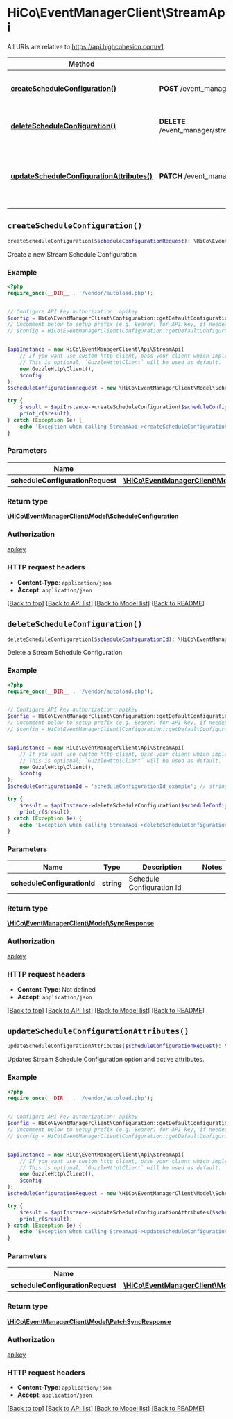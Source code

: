# HiCo\EventManagerClient\StreamApi

All URIs are relative to https://api.highcohesion.com/v1.

Method | HTTP request | Description
------------- | ------------- | -------------
[**createScheduleConfiguration()**](StreamApi.md#createScheduleConfiguration) | **POST** /event_manager/stream/schedule_configuration | Create a new Stream Schedule Configuration
[**deleteScheduleConfiguration()**](StreamApi.md#deleteScheduleConfiguration) | **DELETE** /event_manager/stream/schedule_configuration/{schedule_configuration_id} | Delete a Stream Schedule Configuration
[**updateScheduleConfigurationAttributes()**](StreamApi.md#updateScheduleConfigurationAttributes) | **PATCH** /event_manager/stream/schedule_configuration | Updates Stream Schedule Configuration option and active attributes.


## `createScheduleConfiguration()`

```php
createScheduleConfiguration($scheduleConfigurationRequest): \HiCo\EventManagerClient\Model\ScheduleConfiguration
```

Create a new Stream Schedule Configuration

### Example

```php
<?php
require_once(__DIR__ . '/vendor/autoload.php');


// Configure API key authorization: apikey
$config = HiCo\EventManagerClient\Configuration::getDefaultConfiguration()->setApiKey('apikey', 'YOUR_API_KEY');
// Uncomment below to setup prefix (e.g. Bearer) for API key, if needed
// $config = HiCo\EventManagerClient\Configuration::getDefaultConfiguration()->setApiKeyPrefix('apikey', 'Bearer');


$apiInstance = new HiCo\EventManagerClient\Api\StreamApi(
    // If you want use custom http client, pass your client which implements `GuzzleHttp\ClientInterface`.
    // This is optional, `GuzzleHttp\Client` will be used as default.
    new GuzzleHttp\Client(),
    $config
);
$scheduleConfigurationRequest = new \HiCo\EventManagerClient\Model\ScheduleConfigurationRequest(); // \HiCo\EventManagerClient\Model\ScheduleConfigurationRequest

try {
    $result = $apiInstance->createScheduleConfiguration($scheduleConfigurationRequest);
    print_r($result);
} catch (Exception $e) {
    echo 'Exception when calling StreamApi->createScheduleConfiguration: ', $e->getMessage(), PHP_EOL;
}
```

### Parameters

Name | Type | Description  | Notes
------------- | ------------- | ------------- | -------------
 **scheduleConfigurationRequest** | [**\HiCo\EventManagerClient\Model\ScheduleConfigurationRequest**](../Model/ScheduleConfigurationRequest.md)|  | [optional]

### Return type

[**\HiCo\EventManagerClient\Model\ScheduleConfiguration**](../Model/ScheduleConfiguration.md)

### Authorization

[apikey](../../README.md#apikey)

### HTTP request headers

- **Content-Type**: `application/json`
- **Accept**: `application/json`

[[Back to top]](#) [[Back to API list]](../../README.md#endpoints)
[[Back to Model list]](../../README.md#models)
[[Back to README]](../../README.md)

## `deleteScheduleConfiguration()`

```php
deleteScheduleConfiguration($scheduleConfigurationId): \HiCo\EventManagerClient\Model\SyncResponse
```

Delete a Stream Schedule Configuration

### Example

```php
<?php
require_once(__DIR__ . '/vendor/autoload.php');


// Configure API key authorization: apikey
$config = HiCo\EventManagerClient\Configuration::getDefaultConfiguration()->setApiKey('apikey', 'YOUR_API_KEY');
// Uncomment below to setup prefix (e.g. Bearer) for API key, if needed
// $config = HiCo\EventManagerClient\Configuration::getDefaultConfiguration()->setApiKeyPrefix('apikey', 'Bearer');


$apiInstance = new HiCo\EventManagerClient\Api\StreamApi(
    // If you want use custom http client, pass your client which implements `GuzzleHttp\ClientInterface`.
    // This is optional, `GuzzleHttp\Client` will be used as default.
    new GuzzleHttp\Client(),
    $config
);
$scheduleConfigurationId = 'scheduleConfigurationId_example'; // string | Schedule Configuration Id

try {
    $result = $apiInstance->deleteScheduleConfiguration($scheduleConfigurationId);
    print_r($result);
} catch (Exception $e) {
    echo 'Exception when calling StreamApi->deleteScheduleConfiguration: ', $e->getMessage(), PHP_EOL;
}
```

### Parameters

Name | Type | Description  | Notes
------------- | ------------- | ------------- | -------------
 **scheduleConfigurationId** | **string**| Schedule Configuration Id |

### Return type

[**\HiCo\EventManagerClient\Model\SyncResponse**](../Model/SyncResponse.md)

### Authorization

[apikey](../../README.md#apikey)

### HTTP request headers

- **Content-Type**: Not defined
- **Accept**: `application/json`

[[Back to top]](#) [[Back to API list]](../../README.md#endpoints)
[[Back to Model list]](../../README.md#models)
[[Back to README]](../../README.md)

## `updateScheduleConfigurationAttributes()`

```php
updateScheduleConfigurationAttributes($scheduleConfigurationRequest): \HiCo\EventManagerClient\Model\PatchSyncResponse
```

Updates Stream Schedule Configuration option and active attributes.

### Example

```php
<?php
require_once(__DIR__ . '/vendor/autoload.php');


// Configure API key authorization: apikey
$config = HiCo\EventManagerClient\Configuration::getDefaultConfiguration()->setApiKey('apikey', 'YOUR_API_KEY');
// Uncomment below to setup prefix (e.g. Bearer) for API key, if needed
// $config = HiCo\EventManagerClient\Configuration::getDefaultConfiguration()->setApiKeyPrefix('apikey', 'Bearer');


$apiInstance = new HiCo\EventManagerClient\Api\StreamApi(
    // If you want use custom http client, pass your client which implements `GuzzleHttp\ClientInterface`.
    // This is optional, `GuzzleHttp\Client` will be used as default.
    new GuzzleHttp\Client(),
    $config
);
$scheduleConfigurationRequest = new \HiCo\EventManagerClient\Model\ScheduleConfigurationRequest(); // \HiCo\EventManagerClient\Model\ScheduleConfigurationRequest

try {
    $result = $apiInstance->updateScheduleConfigurationAttributes($scheduleConfigurationRequest);
    print_r($result);
} catch (Exception $e) {
    echo 'Exception when calling StreamApi->updateScheduleConfigurationAttributes: ', $e->getMessage(), PHP_EOL;
}
```

### Parameters

Name | Type | Description  | Notes
------------- | ------------- | ------------- | -------------
 **scheduleConfigurationRequest** | [**\HiCo\EventManagerClient\Model\ScheduleConfigurationRequest**](../Model/ScheduleConfigurationRequest.md)|  | [optional]

### Return type

[**\HiCo\EventManagerClient\Model\PatchSyncResponse**](../Model/PatchSyncResponse.md)

### Authorization

[apikey](../../README.md#apikey)

### HTTP request headers

- **Content-Type**: `application/json`
- **Accept**: `application/json`

[[Back to top]](#) [[Back to API list]](../../README.md#endpoints)
[[Back to Model list]](../../README.md#models)
[[Back to README]](../../README.md)
